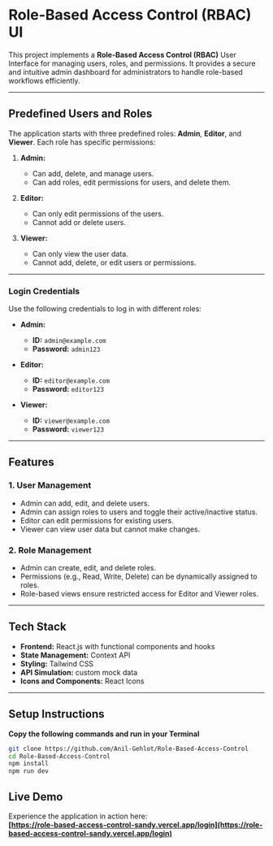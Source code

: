 # **Role-Based Access Control (RBAC) UI**

This project implements a **Role-Based Access Control (RBAC)** User Interface for managing users, roles, and permissions. It provides a secure and intuitive admin dashboard for administrators to handle role-based workflows efficiently.

---

## **Predefined Users and Roles**

The application starts with three predefined roles: **Admin**, **Editor**, and **Viewer**. Each role has specific permissions:

1. **Admin:**
   - Can add, delete, and manage users.
   - Can add roles, edit permissions for users, and delete them.

2. **Editor:**
   - Can only edit permissions of the users.
   - Cannot add or delete users.

3. **Viewer:**
   - Can only view the user data.
   - Cannot add, delete, or edit users or permissions.

---

### **Login Credentials**

Use the following credentials to log in with different roles:

- **Admin:**
  - **ID:** `admin@example.com`
  - **Password:** `admin123`
  
- **Editor:**
  - **ID:** `editor@example.com`
  - **Password:** `editor123`
  
- **Viewer:**
  - **ID:** `viewer@example.com`
  - **Password:** `viewer123`

---

## **Features**

### **1. User Management**
- Admin can add, edit, and delete users.
- Admin can assign roles to users and toggle their active/inactive status.
- Editor can edit permissions for existing users.
- Viewer can view user data but cannot make changes.

### **2. Role Management**
- Admin can create, edit, and delete roles.
- Permissions (e.g., Read, Write, Delete) can be dynamically assigned to roles.
- Role-based views ensure restricted access for Editor and Viewer roles.


---

## **Tech Stack**

- **Frontend:** React.js with functional components and hooks
- **State Management:** Context API
- **Styling:** Tailwind CSS 
- **API Simulation:** custom mock data
- **Icons and Components:** React Icons

---

## **Setup Instructions**

**Copy the following commands and run in your Terminal**
   ```bash
   git clone https://github.com/Anil-Gehlot/Role-Based-Access-Control
   cd Role-Based-Access-Control
   npm install
   npm run dev
   ```


## **Live Demo**

Experience the application in action here:  
**[https://role-based-access-control-sandy.vercel.app/login](https://role-based-access-control-sandy.vercel.app/login)**


